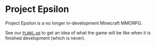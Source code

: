 # Project Epsilon

Project Epsilon is a no longer in-development Minecraft MMORPG.

See our [`PLANS.md`](PLANS.md) to get an idea of what the game will be like when it is finished development (which is never).
